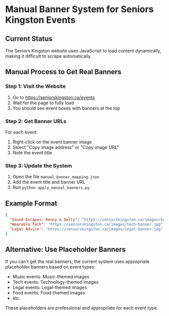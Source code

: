 # Manual Banner System for Seniors Kingston Events

## Current Status
The Seniors Kingston website uses JavaScript to load content dynamically, making it difficult to scrape automatically.

## Manual Process to Get Real Banners

### Step 1: Visit the Website
1. Go to https://seniorskingston.ca/events
2. Wait for the page to fully load
3. You should see event boxes with banners at the top

### Step 2: Get Banner URLs
For each event:
1. Right-click on the event banner image
2. Select "Copy image address" or "Copy image URL"
3. Note the event title

### Step 3: Update the System
1. Open the file `manual_banner_mapping.json`
2. Add the event title and banner URL
3. Run `python apply_manual_banners.py`

## Example Format
```json
{
  "Sound Escapes: Kenny & Dolly": "https://seniorskingston.ca/images/kenny-dolly-banner.jpg",
  "Wearable Tech": "https://seniorskingston.ca/images/tech-banner.jpg",
  "Legal Advice": "https://seniorskingston.ca/images/legal-banner.jpg"
}
```

## Alternative: Use Placeholder Banners
If you can't get the real banners, the current system uses appropriate placeholder banners based on event types:
- Music events: Music-themed images
- Tech events: Technology-themed images
- Legal events: Legal-themed images
- Food events: Food-themed images
- etc.

These placeholders are professional and appropriate for each event type.
